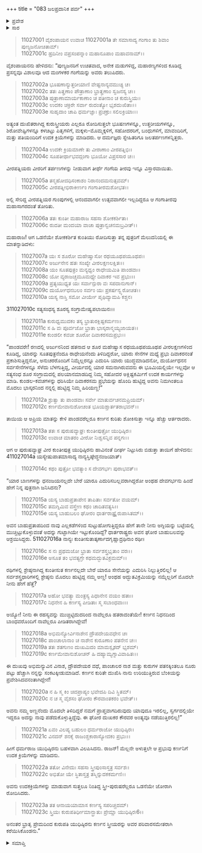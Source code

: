 +++
title = "083 ಜಲಪ್ರದಾನಿಕ ಪರ್ವ"
+++

<details><summary>ಪ್ರವೇಶ</summary>


।।   ಓಂ ಓಂ ನಮೋ ನಾರಾಯಣಾಯ।।   ಶ್ರೀ ವೇದವ್ಯಾಸಾಯ ನಮಃ ।।

ಶ್ರೀ ಕೃಷ್ಣದ್ವೈಪಾಯನ ವೇದವ್ಯಾಸ ವಿರಚಿತ

**ಶ್ರೀ ಮಹಾಭಾರತ**

**ಸ್ತ್ರೀ ಪರ್ವ**

**ಜಲಪ್ರದಾನಿಕ ಪರ್ವ**

**ಅಧ್ಯಾಯ 27**
</details>


<details><summary>ಸಾರ</summary>


</details>


> 11027001 ವೈಶಂಪಾಯನ ಉವಾಚ
11027001a ತೇ ಸಮಾಸಾದ್ಯ ಗಂಗಾಂ ತು ಶಿವಾಂ ಪುಣ್ಯಜನೋಚಿತಾಮ್।  
11027001c ಹ್ರದಿನೀಂ ವಪ್ರಸಂಪನ್ನಾಂ ಮಹಾನೂಪಾಂ ಮಹಾವನಾಮ್।।

ವೈಶಂಪಾಯನನು ಹೇಳಿದನು: “ಪುಣ್ಯಜನರಿಗೆ ಉಚಿತವಾದ, ಅನೇಕ ಮಡುಗಳಿದ್ದ, ಮಹಾರಣ್ಯಗಳಿಂದ ಕೂಡಿದ್ದ ಪ್ರಸನ್ನವೂ ವಿಶಾಲವೂ ಆದ ಮಂಗಳಕರ ಗಂಗೆಯನ್ನು ಅವರು ತಲುಪಿದರು.

> 11027002a ಭೂಷಣಾನ್ಯುತ್ತರೀಯಾಣಿ ವೇಷ್ಟನಾನ್ಯವಮುಚ್ಯ ಚ।  
11027002c ತತಃ ಪಿತೄಣಾಂ ಪೌತ್ರಾಣಾಂ ಭ್ರಾತೄಣಾಂ ಸ್ವಜನಸ್ಯ ಚ।।  
11027003a ಪುತ್ರಾಣಾಮಾರ್ಯಕಾಣಾಂ ಚ ಪತೀನಾಂ ಚ ಕುರುಸ್ತ್ರಿಯಃ।  
11027003c ಉದಕಂ ಚಕ್ರಿರೇ ಸರ್ವಾ ರುದಂತ್ಯೋ ಭೃಶದುಃಖಿತಾಃ।।  
11027003e ಸುಹೃದಾಂ ಚಾಪಿ ಧರ್ಮಜ್ಞಾಃ ಪ್ರಚಕ್ರುಃ ಸಲಿಲಕ್ರಿಯಾಃ।।

ಅತ್ಯಂತ ದುಃಖಿತರಾಗಿದ್ದ ಕುರುಸ್ತ್ರೀಯರು ಎಲ್ಲರೂ ರೋದಿಸುತ್ತಲೇ ಭೂಷಣಗಳನ್ನೂ, ಉತ್ತರೀಯಗಳನ್ನೂ, ಶಿರೋವೇಷ್ಟಿಗಳನ್ನೂ ಕಳಚಿಟ್ಟು ಪಿತೃಗಳಿಗೆ, ಮಕ್ಕಳು-ಮೊಮ್ಮಕ್ಕಳಿಗೆ, ಸಹೋದರರಿಗೆ, ಬಂಧುಗಳಿಗೆ, ಮಾವಂದಿರಿಗೆ, ಮತ್ತು ಪತಿಯಂದಿರಿಗೆ ಉದಕ ಕ್ರಿಯೆಗಳನ್ನು ಮಾಡಿದರು. ಆ ದರ್ಮಜ್ಞರು ಸ್ನೇಹಿತರಿಗೂ ಜಲತರ್ಪಣಗಳನ್ನಿತ್ತರು.

> 11027004a ಉದಕೇ ಕ್ರಿಯಮಾಣೇ ತು ವೀರಾಣಾಂ ವೀರಪತ್ನಿಭಿಃ।  
11027004c ಸೂಪತೀರ್ಥಾಭವದ್ಗಂಗಾ ಭೂಯೋ ವಿಪ್ರಸಸಾರ ಚ।।

ವೀರಪತ್ನಿಯರು ವೀರರಿಗೆ ತರ್ಪಣಗಳನ್ನು ನೀಡುವಾಗ ತೀರ್ಥೆ ಗಂಗೆಯ ತೀರವು ಇನ್ನೂ ವಿಸ್ತಾರವಾಯಿತು.

> 11027005a ತನ್ಮಹೋದಧಿಸಂಕಾಶಂ ನಿರಾನಂದಮನುತ್ಸವಮ್।  
11027005c ವೀರಪತ್ನೀಭಿರಾಕೀರ್ಣಂ ಗಂಗಾತೀರಮಶೋಭತ।।

ಅಲ್ಲಿ ಸೇರಿದ್ದ ವೀರಪತ್ನಿಯರ ಗುಂಪುಗಳಲ್ಲಿ ಆನಂದವಾಗಲೀ ಉತ್ಸವವಾಗಲೀ ಇಲ್ಲದಿದ್ದರೂ ಆ ಗಂಗಾತೀರವು ಮಹಾಸಾಗರದಂತೆ ತೋರಿತು.

> 11027006a ತತಃ ಕುಂತೀ ಮಹಾರಾಜ ಸಹಸಾ ಶೋಕಕರ್ಶಿತಾ।  
11027006c ರುದತೀ ಮಂದಯಾ ವಾಚಾ ಪುತ್ರಾನ್ವಚನಮಬ್ರವೀತ್।।

ಮಹಾರಾಜ! ಆಗ ಒಡನೆಯೇ ಶೋಕಕರ್ಶಿತ ಕುಂತಿಯು ರೋದಿಸುತ್ತಾ ತನ್ನ ಪುತ್ರರಿಗೆ ಮೆಲುದನಿಯಲ್ಲಿ ಈ ಮಾತನ್ನಾಡಿದಳು:

> 11027007a ಯಃ ಸ ಶೂರೋ ಮಹೇಷ್ವಾಸೋ ರಥಯೂಥಪಯೂಥಪಃ।  
11027007c ಅರ್ಜುನೇನ ಹತಃ ಸಂಖ್ಯೇ ವೀರಲಕ್ಷಣಲಕ್ಷಿತಃ।।  
11027008a ಯಂ ಸೂತಪುತ್ರಂ ಮನ್ಯಧ್ವಂ ರಾಧೇಯಮಿತಿ ಪಾಂಡವಾಃ।  
11027008c ಯೋ ವ್ಯರಾಜಚ್ಚಮೂಮಧ್ಯೇ ದಿವಾಕರ ಇವ ಪ್ರಭುಃ।।  
11027009a ಪ್ರತ್ಯಯುಧ್ಯತ ಯಃ ಸರ್ವಾನ್ಪುರಾ ವಃ ಸಪದಾನುಗಾನ್।  
11027009c ದುರ್ಯೋಧನಬಲಂ ಸರ್ವಂ ಯಃ ಪ್ರಕರ್ಷನ್ವ್ಯರೋಚತ।।  
11027010a ಯಸ್ಯ ನಾಸ್ತಿ ಸಮೋ ವೀರ್ಯೇ ಪೃಥಿವ್ಯಾಮಪಿ ಕಶ್ಚನ।

311027010c ಸತ್ಯಸಂಧಸ್ಯ ಶೂರಸ್ಯ ಸಂಗ್ರಾಮೇಷ್ವಪಲಾಯಿನಃ।।

> 11027011a ಕುರುಧ್ವಮುದಕಂ ತಸ್ಯ ಭ್ರಾತುರಕ್ಲಿಷ್ಟಕರ್ಮಣಃ।  
11027011c ಸ ಹಿ ವಃ ಪೂರ್ವಜೋ ಭ್ರಾತಾ ಭಾಸ್ಕರಾನ್ಮಯ್ಯಜಾಯತ।।  
11027011e ಕುಂಡಲೀ ಕವಚೀ ಶೂರೋ ದಿವಾಕರಸಮಪ್ರಭಃ।।

“ಪಾಂಡವರೇ! ರಣದಲ್ಲಿ ಅರ್ಜುನನಿಂದ ಹತನಾದ ಆ ಶೂರ ಮಹೇಷ್ವಾಸ ರಥಯೂಥಪಯೂಥಪ ವೀರಲಕ್ಷಣಗಳಿಂದ ಕೂಡಿದ್ದ, ಯಾರನ್ನು ಸೂತಪುತ್ರನೆಂದೂ ರಾಧೇಯನೆಂದು ತಿಳಿದಿದ್ದರೋ, ಯಾರು ಸೇನೆಗಳ ಮಧ್ಯೆ ಪ್ರಭು ದಿವಾಕರನಂತೆ ಪ್ರಕಾಶಿಸುತ್ತಿದ್ದನೋ, ಅನುಚರರೊಂದಿಗೆ ನಿಮ್ಮೆಲ್ಲರನ್ನೂ ಎದುರಿಸಿ ಯಾರು ಯುದ್ಧಮಾಡಿದನೋ, ದುರ್ಯೋಧನನ ಸರ್ವಸೇನೆಗಳನ್ನೂ ಸೆಳೆದು ಬೆಳಗುತ್ತಿದ್ದ, ವೀರ್ಯದಲ್ಲಿ ಯಾರ ಸಮನಾಗಿರುವವನು ಈ ಭೂಮಿಯಲ್ಲಿಯೇ ಇಲ್ಲವೋ ಆ ಸತ್ಯಸಂಧ ಶೂರ ಸಂಗ್ರಾಮದಲ್ಲಿ ಪಲಯಾನಮಾಡದಿದ್ದ ನಿಮ್ಮ ಸಹೋದರ ಅಕ್ಲಿಷ್ಟಕರ್ಮಿಗೆ ಉದಕ ಕಾರ್ಯಗಳನ್ನು ಮಾಡಿ. ಕುಂಡಲ-ಕವಚಗಳನ್ನು ಧರಿಸಿಯೇ ದಿವಾಕರಸಮ ಪ್ರಭೆಯನ್ನು ಹೊಂದಿ ಹುಟ್ಟಿದ್ದ ಅವನು ನಿಮಗಿಂತಲೂ ಮೊದಲು ಭಾಸ್ಕರನಿಂದ ನನ್ನಲ್ಲಿ ಹುಟ್ಟಿದ್ದ ನಿಮ್ಮ ಹಿರಿಯಣ್ಣ!”

> 11027012a ಶ್ರುತ್ವಾ ತು ಪಾಂಡವಾಃ ಸರ್ವೇ ಮಾತುರ್ವಚನಮಪ್ರಿಯಮ್।  
11027012c ಕರ್ಣಮೇವಾನುಶೋಚಂತ ಭೂಯಶ್ಚಾರ್ತತರಾಭವನ್।।

ತಾಯಿಯ ಆ ಅಪ್ರಿಯ ಮಾತನ್ನು ಕೇಳಿ ಪಾಂಡವರೆಲ್ಲರೂ ಕರ್ಣನ ಕುರಿತು ಶೋಕಿಸುತ್ತಾ ಇನ್ನೂ ಹೆಚ್ಚು ಆರ್ತರಾದರು.

> 11027013a ತತಃ ಸ ಪುರುಷವ್ಯಾಘ್ರಃ ಕುಂತೀಪುತ್ರೋ ಯುಧಿಷ್ಠಿರಃ।  
11027013c ಉವಾಚ ಮಾತರಂ ವೀರೋ ನಿಃಶ್ವಸನ್ನಿವ ಪನ್ನಗಃ।।

ಆಗ ಆ ಪುರುಷವ್ಯಾಘ್ರ ವೀರ ಕುಂತೀಪುತ್ರ ಯುಧಿಷ್ಠಿರನು ಹಾವಿನಂತೆ ದೀರ್ಘ ನಿಟ್ಟುಸಿರು ಬಿಡುತ್ತಾ ತಾಯಿಗೆ ಹೇಳಿದನು:
411027014a ಯಸ್ಯೇಷುಪಾತಮಾಸಾದ್ಯ ನಾನ್ಯಸ್ತಿಷ್ಠೇದ್ಧನಂಜಯಾತ್।

> 11027014c ಕಥಂ ಪುತ್ರೋ ಭವತ್ಯಾಂ ಸ ದೇವಗರ್ಭಃ ಪುರಾಭವತ್।।

“ಯಾರ ಬಾಣಗಳನ್ನು ಧನಂಜಯನಲ್ಲದೇ ಬೇರೆ ಯಾರೂ ಎದುರಿಸಬಲ್ಲವರಾಗಿದ್ದರೋ ಅಂಥಹ ದೇವಗರ್ಭನು ಹಿಂದೆ ಹೇಗೆ ನಿನ್ನ ಪುತ್ರನಾಗಿ ಜನಿಸಿದನು?

> 11027015a ಯಸ್ಯ ಬಾಹುಪ್ರತಾಪೇನ ತಾಪಿತಾಃ ಸರ್ವತೋ ವಯಮ್।  
11027015c ತಮಗ್ನಿಮಿವ ವಸ್ತ್ರೇಣ ಕಥಂ ಚಾದಿತವತ್ಯಸಿ।।  
11027015e ಯಸ್ಯ ಬಾಹುಬಲಂ ಘೋರಂ ಧಾರ್ತರಾಷ್ಟ್ರೈರುಪಾಸಿತಮ್।।

ಅವನ ಬಾಹುಪ್ರತಾಪದಿಂದ ನಾವು ಎಲ್ಲಕಡೆಗಳಿಂದ ಸುಟ್ಟುಹೋಗುತ್ತಿದ್ದರೂ ಹೇಗೆ ತಾನೇ ನೀನು ಅಗ್ನಿಯನ್ನು ಬಟ್ಟೆಯಲ್ಲಿ ಮುಚ್ಚಿಟ್ಟುಕೊಳ್ಳುವಂತೆ ಅದನ್ನು ಗುಟ್ಟಾಗಿಯೇ ಇಟ್ಟುಕೊಂಡಿದ್ದೆ? ಧಾರ್ತರಾಷ್ಟ್ರರು ಅವನ ಘೋರ ಬಾಹುಬಲವನ್ನು ಆಶ್ರಯಿಸಿದ್ದರು.
511027016a ನಾನ್ಯಃ ಕುಂತೀಸುತಾತ್ಕರ್ಣಾದಗೃಹ್ಣಾದ್ರಥಿನಾಂ ರಥೀ।

> 11027016c ಸ ನಃ ಪ್ರಥಮಜೋ ಭ್ರಾತಾ ಸರ್ವಶಸ್ತ್ರಭೃತಾಂ ವರಃ।।  
11027016e ಅಸೂತ ತಂ ಭವತ್ಯಗ್ರೇ ಕಥಮದ್ಭುತವಿಕ್ರಮಮ್।।

ರಥಿಗಳಲ್ಲಿ ಶ್ರೇಷ್ಠನಾಗಿದ್ದ ಕುಂತೀಸುತ ಕರ್ಣನಲ್ಲದೇ ಬೇರೆ ಯಾರೂ ಸೇನೆಯನ್ನು ಎದುರಿಸಿ ನಿಲ್ಲುತ್ತಿರಲಿಲ್ಲ! ಆ ಸರ್ವಶಸ್ತ್ರಧಾರಿಗಳಲ್ಲಿ ಶ್ರೇಷ್ಠನು ಮೊದಲು ಹುಟ್ಟಿದ್ದ ನಮ್ಮ ಅಣ್ಣ! ಅಂಥಹ ಅದ್ಭುತವಿಕ್ರಮಿಯನ್ನು ನಮ್ಮೆಲ್ಲರಿಗೆ ಮೊದಲೇ ನೀನು ಹೇಗೆ ಹೆತ್ತೆ?

> 11027017a ಅಹೋ ಭವತ್ಯಾ ಮಂತ್ರಸ್ಯ ಪಿಧಾನೇನ ವಯಂ ಹತಾಃ।  
11027017c ನಿಧನೇನ ಹಿ ಕರ್ಣಸ್ಯ ಪೀಡಿತಾಃ ಸ್ಮ ಸಬಾಂಧವಾಃ।।

ಅಯ್ಯೋ! ನೀನು ಈ ರಹಸ್ಯವನ್ನು ಮುಚ್ಚಿಟ್ಟಿದುದರಿಂದ ನಾವೆಲ್ಲರೂ ಹತರಾದಂತೆಯೇ! ಕರ್ಣನ ನಿಧನದಿಂದ ಬಾಂಧವರೊಂದಿಗೆ ನಾವೆಲ್ಲರೂ ಪೀಡಿತರಾಗಿದ್ದೇವೆ!

> 11027018a ಅಭಿಮನ್ಯೋರ್ವಿನಾಶೇನ ದ್ರೌಪದೇಯವಧೇನ ಚ।  
11027018c ಪಾಂಚಾಲಾನಾಂ ಚ ನಾಶೇನ ಕುರೂಣಾಂ ಪತನೇನ ಚ।।  
11027019a ತತಃ ಶತಗುಣಂ ದುಃಖಮಿದಂ ಮಾಮಸ್ಪೃಶದ್ ಭೃಶಮ್।  
11027019c ಕರ್ಣಮೇವಾನುಶೋಚನ್ ಹಿ ದಹ್ಯಾಮ್ಯಗ್ನಾವಿವಾಹಿತಃ।।

ಈ ದುಃಖವು ಅಭಿಮನ್ಯುವಿನ ವಿನಾಶ, ದ್ರೌಪದೇಯರ ವಧೆ, ಪಾಂಚಾಲರ ನಾಶ ಮತ್ತು ಕುರುಗಳ ಪತನಕ್ಕಿಂತಲೂ ನೂರು ಪಟ್ಟು ಹೆಚ್ಚಾಗಿ ನನ್ನನ್ನು ಸಂಕಟಕ್ಕೀಡುಮಾಡಿದೆ. ಕರ್ಣನ ಕುರಿತೇ ದುಃಖಿಸಿ ನಾನು ಉರಿಯುತ್ತಿರುವ ಬೆಂಕಿಯನ್ನು ಪ್ರವೇಶಿಸಿದವನಂತಾಗಿದ್ದೇನೆ!

> 11027020a ನ ಹಿ ಸ್ಮ ಕಿಂ ಚಿದಪ್ರಾಪ್ಯಂ ಭವೇದಪಿ ದಿವಿ ಸ್ಥಿತಮ್।  
11027020c ನ ಚ ಸ್ಮ ವೈಶಸಂ ಘೋರಂ ಕೌರವಾಂತಕರಂ ಭವೇತ್।।

ಅವನು ನಮ್ಮ ಅಣ್ಣನೆಂದು ಮೊದಲೇ ತಿಳಿದಿದ್ದರೆ ನಮಗೆ ಪ್ರಾಪ್ತವಾಗದಿರುವುದು ಯಾವುದೂ ಇರಲಿಲ್ಲ, ಸ್ವರ್ಗದಲ್ಲಿಯೇ ಇದ್ದರೂ ಅದನ್ನು ನಾವು ಪಡೆದುಕೊಳ್ಳುತ್ತಿದ್ದೆವು. ಈ ಘೋರ ದುಃಖಕರ ಕೌರವರ ಅಂತ್ಯವೂ ನಡೆಯುತ್ತಿರಲಿಲ್ಲ!”

> 11027021a ಏವಂ ವಿಲಪ್ಯ ಬಹುಲಂ ಧರ್ಮರಾಜೋ ಯುಧಿಷ್ಠಿರಃ।  
11027021c ವಿನದನ್ ಶನಕೈ ರಾಜಂಶ್ಚಕಾರಾಸ್ಯೋದಕಂ ಪ್ರಭುಃ।।

ಹೀಗೆ ಧರ್ಮರಾಜ ಯುಧಿಷ್ಠಿರನು ಬಹಳವಾಗಿ ವಿಲಪಿಸಿದನು. ರಾಜನ್! ಮೆಲ್ಲನೇ ಅಳುತ್ತಲೇ ಆ ಪ್ರಭುವು ಕರ್ಣನಿಗೆ ಉದಕ ಕ್ರಿಯೆಗಳನ್ನು ಮಾಡಿದನು.

> 11027022a ತತೋ ವಿನೇದುಃ ಸಹಸಾ ಸ್ತ್ರೀಪುಂಸಾಸ್ತತ್ರ ಸರ್ವಶಃ।  
11027022c ಅಭಿತೋ ಯೇ ಸ್ಥಿತಾಸ್ತತ್ರ ತಸ್ಮಿನ್ನುದಕಕರ್ಮಣಿ।।

ಅವನು ಉದಕಕ್ರಿಯೆಗಳನ್ನು ಮಾಡುವಾಗ ಸುತ್ತಲೂ ನಿಂತಿದ್ದ ಸ್ತ್ರೀ-ಪುರುಷರೆಲ್ಲರೂ ಒಡನೆಯೇ ಜೋರಾಗಿ ರೋದಿಸಿದರು.

> 11027023a ತತ ಆನಾಯಯಾಮಾಸ ಕರ್ಣಸ್ಯ ಸಪರಿಚ್ಚದಮ್।  
11027023c ಸ್ತ್ರಿಯಃ ಕುರುಪತಿರ್ಧೀಮಾನ್ಭ್ರಾತುಃ ಪ್ರೇಮ್ಣಾ ಯುಧಿಷ್ಠಿರಃ6।।

ಅನಂತರ ಭ್ರಾತೃ ಪ್ರೇಮದಿಂದ ಕುರುಪತಿ ಯುಧಿಷ್ಠಿರನು ಕರ್ಣನ ಸ್ತ್ರೀಯರನ್ನು ಅವರ ಪರಿವಾರಸಮೇತರಾಗಿ ಕರೆಯಿಸಿಕೊಂಡನು.”


<details><summary>ಸಮಾಪ್ತಿ</summary>


ಇತಿ ಶ್ರೀಮಹಾಭಾರತೇ ಸ್ತ್ರೀಪರ್ವಣಿ ಜಲಪ್ರದಾನಿಕಪರ್ವಣಿ ಕರ್ಣಗೂಢಜತ್ವಕಥನೇ ಸಪ್ತವಿಂಶೋಽಧ್ಯಾಯಃ।।  
ಇದು ಶ್ರೀಮಹಾಭಾರತದಲ್ಲಿ ಸ್ತ್ರೀಪರ್ವದಲ್ಲಿ ಜಲಪ್ರದಾನಿಕಪರ್ವದಲ್ಲಿ ಕರ್ಣಗೂಢಜತ್ವಕಥನ ಎನ್ನುವ ಇಪ್ಪತ್ತೇಳನೇ ಅಧ್ಯಾಯವು.  
ಇತಿ ಶ್ರೀ ಮಹಾಭಾರತೇ ಸ್ತ್ರೀಪರ್ವಣಿ ಜಲಪ್ರದಾನಿಕಪರ್ವಃ।  
ಇದು ಶ್ರೀ ಮಹಾಭಾರತದಲ್ಲಿ ಸ್ತ್ರೀಪರ್ವದಲ್ಲಿ ಜಲಪ್ರದಾನಿಕಪರ್ವವು.  
ಇತಿ ಶ್ರೀ ಮಹಾಭಾರತೇ ಸ್ತ್ರೀಪರ್ವಃ।।  
ಇದು ಶ್ರೀ ಮಹಾಭಾರತದಲ್ಲಿ ಸ್ತ್ರೀಪರ್ವವು.  
ಇದೂವರೆಗಿನ ಒಟ್ಟು ಮಹಾಪರ್ವಗಳೂ – 11/18, ಉಪಪರ್ವಗಳು-83/100, ಅಧ್ಯಾಯಗಳು-1328/1995, ಶ್ಲೋಕಗಳು-50010/73784.


</details>

